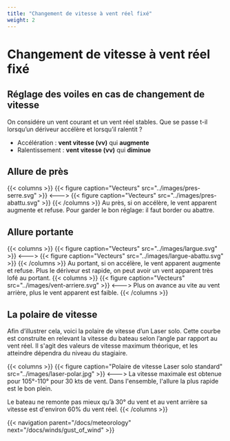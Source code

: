 ```yaml
---
title: "Changement de vitesse à vent réel fixé"
weight: 2
---
```

# Changement de vitesse à vent réel fixé

## Réglage des voiles en cas de changement de vitesse
On considére un vent courant et un vent réel stables. 
Que se passe t-il lorsqu’un dériveur accélère et lorsqu’il ralentit ?

- Accélération : **vent vitesse (vv)** qui **augmente** 
- Ralentissement : **vent vitesse (vv)** qui **diminue**

## Allure de près
{{< columns >}}
{{< figure caption="Vecteurs" src="../images/pres-serre.svg" >}}
<--->
{{< figure caption="Vecteurs" src="../images/pres-abattu.svg" >}}
{{< /columns >}}
Au près, si on accélère, le vent apparent augmente et refuse.
Pour garder le bon réglage: il faut border ou abattre.

## Allure portante
{{< columns >}}
{{< figure caption="Vecteurs" src="../images/largue.svg" >}}
<--->
{{< figure caption="Vecteurs" src="../images/largue-abattu.svg" >}}
{{< /columns >}}
Au portant, si on accélère, le vent apparent augmente et refuse.
Plus le dériveur est rapide, on peut avoir un vent apparent très lofé au portant.
{{< columns >}}
{{< figure caption="Vecteurs" src="../images/vent-arriere.svg" >}}
<--->
Plus on avance au vite au vent arrière, plus le vent apparent est faible.
{{< /columns >}}

## La polaire de vitesse

Afin d’illustrer cela, voici la polaire de vitesse d’un Laser solo.
Cette courbe est construite en relevant la vitesse du bateau selon l’angle par rapport au vent réel.
Il s'agit des valeurs de vitesse maximum théorique, et les atteindre dépendra du niveau du stagiaire.

{{< columns >}}
{{< figure caption="Polaire de vitesse Laser solo standard" src="../images/laser-polar.jpg" >}}
<--->
La vitesse maximale est obtenue pour 105°-110° pour 30 kts de vent.
Dans l'ensemble, l'allure la plus rapide est le bon plein.

Le bateau ne remonte pas mieux qu’à 30° du vent et au vent arrière sa vitesse est d'environ 60% du vent réel.
{{< /columns >}}

{{< navigation parent="/docs/meteorology" next="/docs/winds/gust_of_wind" >}}
